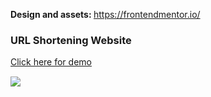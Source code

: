 <a style="font-weight: bold;">Design and assets: https://frontendmentor.io/</a>
<h3>URL Shortening Website</h3>
<a href="https://lovely-entremet-18edd7.netlify.app/"><p style="margin-bottom: 15px; font-size: 14px;">Click here for demo</p></a>
<img src="https://i.imgur.com/plB9eUJ.jpeg">
